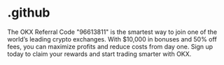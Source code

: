 # .github
The OKX Referral Code "96613811" is the smartest way to join one of the world’s leading crypto exchanges. With $10,000 in bonuses and 50% off fees, you can maximize profits and reduce costs from day one. Sign up today to claim your rewards and start trading smarter with OKX.
